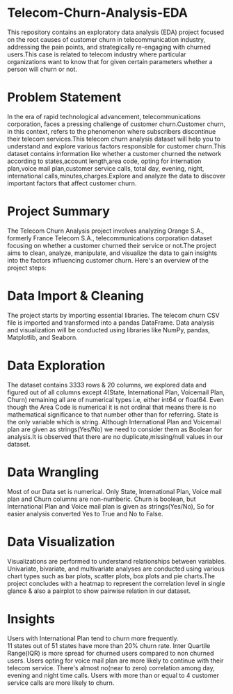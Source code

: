 # Telecom-Churn-Analysis-EDA
This repository contains an exploratory data analysis (EDA) project focused on the root causes of customer churn in telecommunication industry, addressing the pain points, and strategically re-engaging with churned users.This case is related to telecom industry where particular organizations want to know that for given certain parameters whether a person will churn or not.

# Problem Statement
In the era of rapid technological advancement, telecommunications corporation, faces a pressing challenge of customer churn.Customer churn, in this context, refers to the phenomenon where subscribers discontinue their telecom services.This telecom churn analysis dataset will help you to understand and explore various factors responsible for customer churn.This dataset contains information like whether a customer churned the network according to states,account length,area code, opting for internation plan,voice mail plan,customer service calls, total day, evening, night, international calls,minutes,charges.Explore and analyze the data to discover important factors that affect customer churn.

# Project Summary
The Telecom Churn Analysis project involves analyzing Orange S.A., formerly France Telecom S.A., telecommunications corporation dataset focusing on whether a customer churned their service or not.The project aims to clean, analyze, manipulate, and visualize the data to gain insights into the factors influencing customer churn. Here's an overview of the project steps:

# Data Import & Cleaning
The project starts by importing essential libraries. The telecom churn CSV file is imported and transformed into a pandas DataFrame. Data analysis and visualization will be conducted using libraries like NumPy, pandas, Matplotlib, and Seaborn.

# Data Exploration
The dataset contains 3333 rows & 20 columns, we explored data and figured out of all columns except 4(State, International Plan, Voicemail Plan, Churn) remaining all are of numerical types i.e, either int64 or float64. Even though the Area Code is numerical it is not ordinal that means there is no mathematical significance to that number other than for referring. State is the only variable which is string. Although International Plan and Voicemail plan are given as strings(Yes/No) we need to consider them as Boolean for analysis.It is observed that there are no duplicate,missing/null values in our dataset.

# Data Wrangling
Most of our Data set is numerical. Only State, International Plan, Voice mail plan and Churn columns are non-numberic. Churn is boolean, but International Plan and Voice mail plan is given as strings(Yes/No), So for easier analysis converted Yes to True and No to False.

# Data Visualization
Visualizations are performed to understand relationships between variables. Univariate, bivariate, and multivariate analyses are conducted using various chart types such as bar plots, scatter plots, box plots and pie charts.The project concludes with a heatmap to represent the correlation level in single glance & also a pairplot to show pairwise relation in our dataset.

# Insights
Users with International Plan tend to churn more frequently.<br>
11 states out of 51 states have more than 20% churn rate.
Inter Quartile Range(IQR) is more spread for churned users compared to non churned users.
Users opting for voice mail plan are more likely to continue with their telecom service.
There's almost no(near to zero) correlation among day, evening and night time calls.
Users with more than or equal to 4 customer service calls are more likely to churn.
